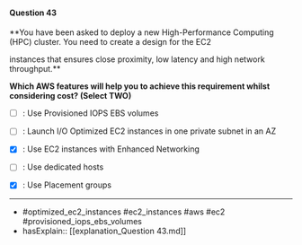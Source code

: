 #### Question  43

**You have been asked to deploy a new High-Performance Computing (HPC) cluster. You need to create a design for the EC2

instances that ensures close proximity, low latency and high network throughput.**

**Which AWS features will help you to achieve this requirement whilst considering cost? (Select TWO)**

- [ ] :  Use Provisioned IOPS EBS volumes

- [ ] :  Launch I/O Optimized EC2 instances in one private subnet in an AZ

- [x] :  Use EC2 instances with Enhanced Networking

- [ ] :  Use dedicated hosts

- [x] :  Use Placement groups

----

- #optimized_ec2_instances #ec2_instances #aws #ec2 #provisioned_iops_ebs_volumes
- hasExplain:: [[explanation_Question  43.md]]
